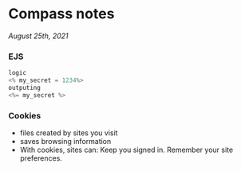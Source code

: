 # Compass notes
*August 25th, 2021*
### EJS
```js
logic
<% my_secret = 1234%>
outputing
<%= my_secret %>
```
### Cookies
  * files created by sites you visit 
  * saves browsing information
  * With cookies, sites can: Keep you signed in. Remember your site preferences.